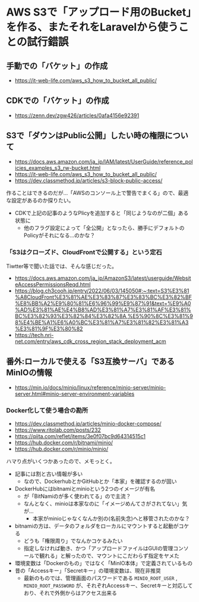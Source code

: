 # AWS S3で「アップロード用のBucket」を作る、またそれをLaravelから使うことの試行錯誤

## 手動での「バケット」の作成

- https://it-web-life.com/aws_s3_how_to_bucket_all_public/


## CDKでの「バケット」の作成

- https://zenn.dev/zgw426/articles/0afa4156e92391


## S3で「ダウンはPublic公開」したい時の権限について

- https://docs.aws.amazon.com/ja_jp/IAM/latest/UserGuide/reference_policies_examples_s3_rw-bucket.html
- https://it-web-life.com/aws_s3_how_to_bucket_all_public/
- https://dev.classmethod.jp/articles/s3-block-public-access/

作ることはできるのだが…「AWSのコンソール上で警告でまくる」ので、最適な設定があるのか探りたい。

- CDKで上記の記事のようなPlicyを追加すると「同じようなのが二個」ある状態に
  - 他のフラグ設定によって「全公開」となったら、勝手にデフォルトのPolicyがそれになる…のかな？

### 「S3はクローズド、CloudFrontで公開する」という定石

Tiwtter等で聞いた話では、そんな感じだった。

- https://docs.aws.amazon.com/ja_jp/AmazonS3/latest/userguide/WebsiteAccessPermissionsReqd.html
- https://blog.ch3cooh.jp/entry/2022/06/03/145050#:~:text=S3%E3%81%A8CloudFront%E3%81%AE%E3%83%87%E3%83%BC%E3%82%BF%E8%BB%A2%E9%80%81%E6%96%99%E9%87%91&text=%E9%A0%AD%E3%81%AE%E4%B8%AD%E3%81%A7%E3%81%AF%E3%81%BC%E3%82%93%E3%82%84%E3%82%8A,%E5%90%8C%E3%81%98%E4%BE%A1%E6%A0%BC%E3%81%A7%E3%81%82%E3%81%A3%E3%81%9F%E3%80%82
- https://tech.nri-net.com/entry/aws_cdk_cross_region_stack_deployment_acm


## 番外:ローカルで使える「S3互換サーバ」であるMinIOの情報

- https://min.io/docs/minio/linux/reference/minio-server/minio-server.html#minio-server-environment-variables

### Docker化して使う場合の勘所

- https://dev.classmethod.jp/articles/minio-docker-compose/
- https://www.ritolab.com/posts/232
- https://qiita.com/reflet/items/3e0f07bc9d64314515c1
- https://hub.docker.com/r/bitnami/minio/
- https://hub.docker.com/r/minio/minio/

ハマり点がいくつかあったので、メモっとく。

- 記事には割と古い情報が多い
  - なので、DockerhubとかGitHubとか「本家」を確認するのが固い
- DockerHubにはbitnamiとminioという2つのイメージが有名
  - が「BitNamiのが多く使われてる」ので主流？
  - なんとなく、minioは本家なのに「イメージめんてさがされてない」気が…
    - 本家がminioじゃなくなんか別の(名前失念)へと移管されたのかな？
- bitnamiの方は、データのフォルダをローカルにマウントすると起動がコケる
  - どうも「権限周り」でなんかコケるみたい
  - 指定しなければ動き、かつ「アップロードファイルはGUIの管理コンソールで観れる」と解ったので、マウントにこだわらず指定をヤメた
- 環境変数は「Dockerのもの」ではなく「MinIO本体」で定義されているもの
- 昔の「Accessキー」「Secretキー」の環境変数は、現在非推奨
  - 最新のものでは、管理画面のパスワードである `MINIO_ROOT_USER` , `MINIO_ROOT_PASSWORD` が、それぞれAccessキー、Secretキーと対応しており、それで外側からはアクセス出来る